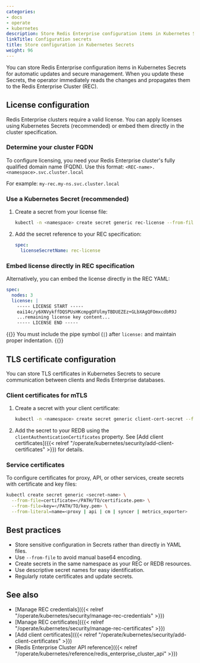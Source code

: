 ```yaml
---
categories:
- docs
- operate
- kubernetes
description: Store Redis Enterprise configuration items in Kubernetes Secrets for automatic updates and secure management.
linkTitle: Configuration secrets
title: Store configuration in Kubernetes Secrets
weight: 96
---
```


You can store Redis Enterprise configuration items in Kubernetes Secrets for automatic updates and secure management. When you update these Secrets, the operator immediately reads the changes and propagates them to the Redis Enterprise Cluster (REC).

## License configuration

Redis Enterprise clusters require a valid license. You can apply licenses using Kubernetes Secrets (recommended) or embed them directly in the cluster specification.

### Determine your cluster FQDN

To configure licensing, you need your Redis Enterprise cluster's fully qualified domain name (FQDN). Use this format: `<REC-name>.<namespace>.svc.cluster.local`

For example: `my-rec.my-ns.svc.cluster.local`

### Use a Kubernetes Secret (recommended)

1. Create a secret from your license file:

    ```sh
    kubectl -n <namespace> create secret generic rec-license --from-file=license=./license.txt
    ```

2. Add the secret reference to your REC specification:

    ```yaml
    spec:
      licenseSecretName: rec-license
    ```

### Embed license directly in REC specification

Alternatively, you can embed the license directly in the REC YAML:

```yaml
spec:
  nodes: 3
  license: |
    ----- LICENSE START -----
    eai14c/y6XNVykffDQSPUsHKcmpgOFUlmyTBDUEZEz+GLbXAgQFOmxcdbR9J
    ...remaining license key content...
    ----- LICENSE END -----
```

{{<note>}}
You must include the pipe symbol (`|`) after `license:` and maintain proper indentation.
{{</note>}}

## TLS certificate configuration

You can store TLS certificates in Kubernetes Secrets to secure communication between clients and Redis Enterprise databases.

### Client certificates for mTLS

1. Create a secret with your client certificate:

    ```sh
    kubectl -n <namespace> create secret generic client-cert-secret --from-file=cert=<path-to-cert>
    ```

2. Add the secret to your REDB using the `clientAuthenticationCertificates` property. See [Add client certificates]({{< relref "/operate/kubernetes/security/add-client-certificates" >}}) for details.

### Service certificates

To configure certificates for proxy, API, or other services, create secrets with certificate and key files:

```sh
kubectl create secret generic <secret-name> \
  --from-file=certificate=</PATH/TO/certificate.pem> \
  --from-file=key=</PATH/TO/key.pem> \
  --from-literal=name=<proxy | api | cm | syncer | metrics_exporter>
```

## Best practices

- Store sensitive configuration in Secrets rather than directly in YAML files.
- Use `--from-file` to avoid manual base64 encoding.
- Create secrets in the same namespace as your REC or REDB resources.
- Use descriptive secret names for easy identification.
- Regularly rotate certificates and update secrets.

## See also

- [Manage REC credentials]({{< relref "/operate/kubernetes/security/manage-rec-credentials" >}})
- [Manage REC certificates]({{< relref "/operate/kubernetes/security/manage-rec-certificates" >}})
- [Add client certificates]({{< relref "/operate/kubernetes/security/add-client-certificates" >}})
- [Redis Enterprise Cluster API reference]({{< relref "/operate/kubernetes/reference/redis_enterprise_cluster_api" >}})
